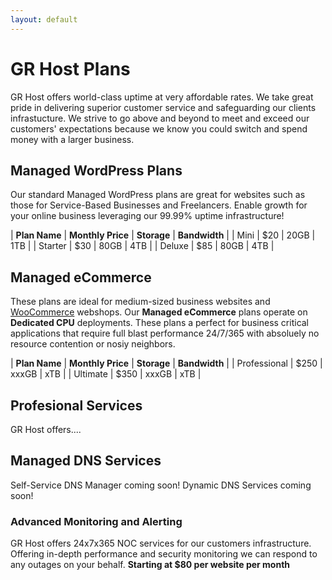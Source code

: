 ```yaml
---
layout: default
---
```

# GR Host Plans

GR Host offers world-class uptime at very affordable rates. We take great pride in delivering superior customer service and safeguarding our clients infrastucture. We strive to go above and beyond to meet and exceed our customers' expectations because we know you could switch and spend money with a larger business.

## Managed WordPress Plans

Our standard Managed WordPress plans are great for websites such as those for Service-Based Businesses and Freelancers. Enable growth for your online business leveraging our 99.99% uptime infrastructure!

| **Plan Name** | **Monthly Price** | **Storage** | **Bandwidth** |
| Mini | $20 | 20GB | 1TB |
| Starter | $30 | 80GB | 4TB |
| Deluxe | $85 | 80GB | 4TB |

## Managed eCommerce

These plans are ideal for medium-sized business websites and [WooCommerce](https://woocommerce.com/) webshops. Our **Managed eCommerce** plans operate on **Dedicated CPU** deployments. These plans a perfect for business critical applications that require full blast performance 24/7/365 with absoluely no resource contention or nosiy neighbors.

| **Plan Name** | **Monthly Price** | **Storage** | **Bandwidth** |
| Professional | $250 | xxxGB | xTB |
| Ultimate | $350 | xxxGB | xTB |

## Profesional Services

GR Host offers....

## Managed DNS Services

Self-Service DNS Manager coming soon!
Dynamic DNS Services coming soon!

### Advanced Monitoring and Alerting

GR Host offers 24x7x365 NOC services for our customers infrastructure. Offering in-depth performance and security monitoring we can respond to any outages on your behalf.
**Starting at $80 per website per month**
